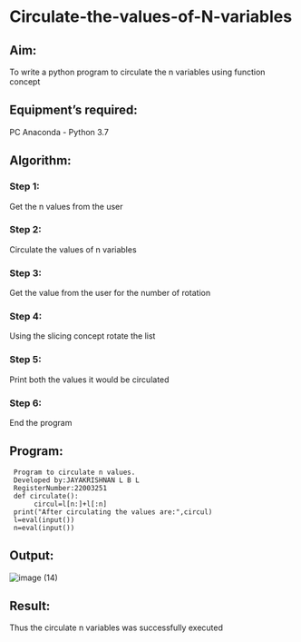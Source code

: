 # Circulate-the-values-of-N-variables
## Aim:
To write a python program to circulate the n variables using function concept
## Equipment’s required:
PC
Anaconda - Python 3.7
## Algorithm: 
### Step 1:
Get the n values from the user 
### Step 2:
Circulate the values of n variables 
### Step 3: 
Get the value from the user for the number of rotation
### Step 4: 
Using the slicing concept rotate the list
### Step 5:
Print both the values it would be circulated 
### Step 6:
End the program
## Program:
     Program to circulate n values.
     Developed by:JAYAKRISHNAN L B L
     RegisterNumber:22003251
     def circulate():
          circul=l[n:]+l[:n]
     print("After circulating the values are:",circul)
     l=eval(input())
     n=eval(input())
## Output:
 ![image (14)](https://user-images.githubusercontent.com/120232371/213703327-1111be7e-48d1-4975-81d9-87a07558a808.png)


## Result:
Thus the circulate n variables was successfully executed
